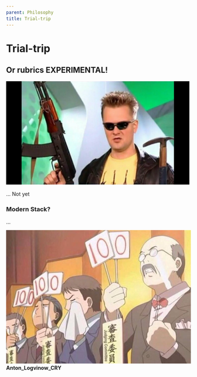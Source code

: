 ```yaml
---
parent: Philosophy
title: Trial-trip
---
```


# Trial-trip

## Or rubrics EXPERIMENTAL!

<img width="500" src="./img/image.png" alt="Show_Galileo">

... Not yet

### Modern Stack?

...

![Anton_Logvinow_CRY](image.png)
**Anton_Logvinow_CRY**